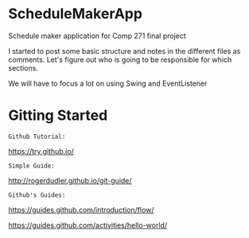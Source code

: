 # ScheduleMakerApp
Schedule maker application for Comp 271 final project

I started to post some basic structure and notes in the different files as comments. Let's figure out who is going to be responsible for which sections. 

We will have to focus a lot on using Swing and EventListener

# Gitting Started

	Github Tutorial: 
https://try.github.io/

	Simple Guide:
http://rogerdudler.github.io/git-guide/

	Github's Guides:

https://guides.github.com/introduction/flow/

https://guides.github.com/activities/hello-world/

